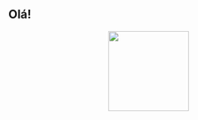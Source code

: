 ## Olá! 

<div align="center">
  <a href="https://github.com/joaopedroluz57">
<!--   <img height="145em" src="https://github-readme-stats.vercel.app/api?username=joaopedroluz57&show_icons=true&theme=dark&include_all_commits=true&count_private=true"/> -->
  <img height="145em" src="https://github-readme-stats.vercel.app/api/top-langs/?username=joaopedroluz57&layout=compact&langs_count=7&theme=dark"/>
</div>
  
